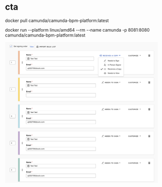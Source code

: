 # cta

docker pull camunda/camunda-bpm-platform:latest

docker run --platform linux/amd64 --rm --name camunda -p 8081:8080 camunda/camunda-bpm-platform:latest

![alt text](image.png)
